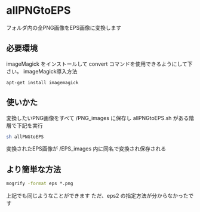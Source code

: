 # allPNGtoEPS
フォルダ内の全PNG画像をEPS画像に変換します

## 必要環境
imageMagick をインストールして convert コマンドを使用できるようにして下さい。
imageMagick導入方法
```
apt-get install imagemagick
```

## 使いかた
変換したいPNG画像をすべて /PNG_images に保存し
allPNGtoEPS.sh がある階層で下記を実行
```sh
sh allPNGtoEPS
```
変換されたEPS画像が /EPS_images 内に同名で変換され保存される

## より簡単な方法
```cmd
mogrify -format eps *.png
```
上記でも同じようなことができます
ただ、eps2 の指定方法が分からなかったです
